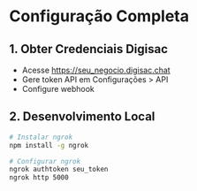 # Configuração Completa

## 1. Obter Credenciais Digisac
- Acesse https://seu_negocio.digisac.chat
- Gere token API em Configurações > API
- Configure webhook

## 2. Desenvolvimento Local
```bash
# Instalar ngrok
npm install -g ngrok

# Configurar ngrok
ngrok authtoken seu_token
ngrok http 5000